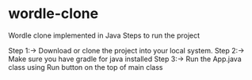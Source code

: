 # wordle-clone
Wordle clone implemented in Java
Steps to run the project

Step 1:-> Download or clone the project into your local system.
Step 2:-> Make sure you have gradle for java installed
Step 3:-> Run the App.java class using Run button on the top of main class

